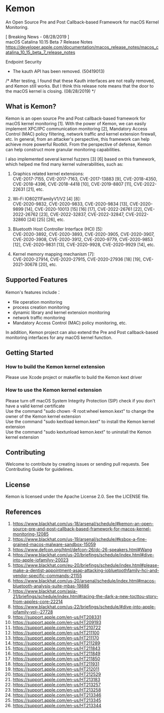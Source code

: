# Kemon
An Open Source Pre and Post Callback-based Framework for macOS Kernel Monitoring.

[ Breaking News - 08/28/2019 ]  
macOS Catalina 10.15 Beta 7 Release Notes  
https://developer.apple.com/documentation/macos_release_notes/macos_catalina_10_15_beta_7_release_notes

Endpoint Security
 - The kauth API has been removed. (50419013)

/* After testing, I found that these Kauth interfaces are not really removed, and Kemon still works. But I think this release note means that the door to the macOS kernel is closing. (08/28/2019) */

## What is Kemon?
Kemon is an open source Pre and Post callback-based framework for macOS kernel monitoring [1]. With the power of Kemon, we can easily implement XPC/IPC communication monitoring [2], Mandatory Access Control (MAC) policy filtering, network traffic and kernel extension firewall, etc. In general, from an attacker's perspective, this framework can help achieve more powerful Rootkit. From the perspective of defense, Kemon can help construct more granular monitoring capabilities.

I also implemented several kernel fuzzers [3] [6] based on this framework, which helped me find many kernel vulnerabilities, such as:

1. Graphics related kernel extensions:  
CVE-2017-7155, CVE-2017-7163, CVE-2017-13883 [9], CVE-2018-4350, CVE-2018-4396, CVE-2018-4418 [10], CVE-2019-8807 [11], CVE-2022-22631 [21], etc.

2. Wi-Fi IO80211FamilyV1/V2 [4] [8]:  
CVE-2020-9832, CVE-2020-9833, CVE-2020-9834 [13], CVE-2020-9899 [14], CVE-2020-10013 [15] [16] [17], CVE-2022-26761 [22], CVE-2022-26762 [23], CVE-2022-32837, CVE-2022-32847, CVE-2022-32860 [24] [25] [26], etc.

3. Bluetooth Host Controller Interface (HCI) [5]:  
CVE-2020-3892, CVE-2020-3893, CVE-2020-3905, CVE-2020-3907, CVE-2020-3908, CVE-2020-3912, CVE-2020-9779, CVE-2020-9853 [12], CVE-2020-9831 [13], CVE-2020-9928, CVE-2020-9929 [14], etc.

4. Kernel memory mapping mechanism [7]:  
CVE-2020-27914, CVE-2020-27915, CVE-2020-27936 [18] [19], CVE-2021-30678 [20], etc.

## Supported Features
Kemon's features include：
- file operation monitoring
- process creation monitoring
- dynamic library and kernel extension monitoring
- network traffic monitoring
- Mandatory Access Control (MAC) policy monitoring, etc.

In addition, Kemon project can also extend the Pre and Post callback-based monitoring interfaces for any macOS kernel function.

## Getting Started
### How to build the Kemon kernel extension
Please use Xcode project or makefile to build the Kemon kext driver

### How to use the Kemon kernel extension
Please turn off macOS System Integrity Protection (SIP) check if you don't have a valid kernel certificate  
Use the command "sudo chown -R root:wheel kemon.kext" to change the owner of the Kemon kernel extension  
Use the command "sudo kextload kemon.kext" to install the Kemon kernel extension  
Use the command "sudo kextunload kemon.kext" to uninstall the Kemon kernel extension


## Contributing
Welcome to contribute by creating issues or sending pull requests. See Contributing Guide for guidelines.

## License
Kemon is licensed under the Apache License 2.0. See the LICENSE file.

## References
1. https://www.blackhat.com/us-18/arsenal/schedule/#kemon-an-open-source-pre-and-post-callback-based-framework-for-macos-kernel-monitoring-12085
2. https://www.blackhat.com/us-19/arsenal/schedule/#ksbox-a-fine-grained-macos-malware-sandbox-15059
3. https://www.defcon.org/html/defcon-26/dc-26-speakers.html#Wang
4. https://www.blackhat.com/us-20/briefings/schedule/index.html#dive-into-apple-iofamilyv-20023
5. https://www.blackhat.com/eu-20/briefings/schedule/index.html#please-make-a-dentist-appointment-asap-attacking-iobluetoothfamily-hci-and-vendor-specific-commands-21155
6. https://www.blackhat.com/us-20/arsenal/schedule/index.html#macos-bluetooth-analysis-suite-mbas-19886
7. https://www.blackhat.com/asia-21/briefings/schedule/index.html#racing-the-dark-a-new-tocttou-story-from-apples-core-22214
8. https://www.blackhat.com/us-22/briefings/schedule/#dive-into-apple-iofamily-vol--27728
9. https://support.apple.com/en-us/HT208331
10. https://support.apple.com/en-us/HT209193
11. https://support.apple.com/en-us/HT210722
12. https://support.apple.com/en-us/HT211100
13. https://support.apple.com/en-us/HT211170
14. https://support.apple.com/en-us/HT211289
15. https://support.apple.com/en-us/HT211843
16. https://support.apple.com/en-us/HT211849
17. https://support.apple.com/en-us/HT211850
18. https://support.apple.com/en-us/HT211931
19. https://support.apple.com/en-us/HT212011
20. https://support.apple.com/en-us/HT212529
21. https://support.apple.com/en-us/HT213183
22. https://support.apple.com/en-us/HT213257
23. https://support.apple.com/en-us/HT213258
24. https://support.apple.com/en-us/HT213346
25. https://support.apple.com/en-us/HT213345
26. https://support.apple.com/en-us/HT213344
